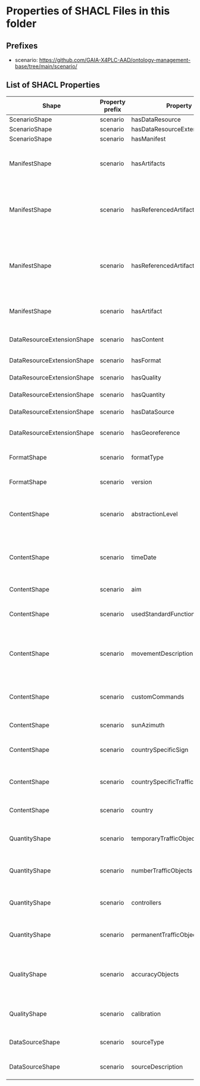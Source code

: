 # Properties of SHACL Files in this folder

## Prefixes

- scenario: <https://github.com/GAIA-X4PLC-AAD/ontology-management-base/tree/main/scenario/>

## List of SHACL Properties

| Shape                      | Property prefix | Property                           | MinCount | MaxCount | Description                                                                                                                                                  | Datatype/NodeKind                              | Filename           |
| -------------------------- | --------------- | ---------------------------------- | -------- | -------- | ------------------------------------------------------------------------------------------------------------------------------------------------------------ | ---------------------------------------------- | ------------------ |
| ScenarioShape              | scenario        | hasDataResource                    | 1        | 1        |                                                                                                                                                              |                                                | scenario_shacl.ttl |
| ScenarioShape              | scenario        | hasDataResourceExtension           | 1        | 1        |                                                                                                                                                              |                                                | scenario_shacl.ttl |
| ScenarioShape              | scenario        | hasManifest                        | 1        | 1        |                                                                                                                                                              |                                                | scenario_shacl.ttl |
| ManifestShape              | scenario        | hasArtifacts                       |          |          | Each Scenario manifest must contain at least two `manifest:Link` references categorized as `simulationData`.                                                 |                                                | scenario_shacl.ttl |
| ManifestShape              | scenario        | hasReferencedArtifacts               |          |          | Each Scenario manifest must reference at least one HD map, either inline or via `manifest:Link` referencing `hdmap:HdMap`.                                   |                                                | scenario_shacl.ttl |
| ManifestShape              | scenario        | hasReferencedArtifacts               |          |          | Each Scenario manifest must reference at least one Environment Model, either inline or via `manifest:Link` referencing `environment-model:EnvironmentModel`. |                                                | scenario_shacl.ttl |
| ManifestShape              | scenario        | hasArtifact                        |          |          | Each Scenario manifest must reference at least one catalog via a `manifest:Link`.                                                                            |                                                | scenario_shacl.ttl |
| DataResourceExtensionShape | scenario        | hasContent                         | 1        | 1        | Attributes describing the content of the scenario.                                                                                                           |                                                | scenario_shacl.ttl |
| DataResourceExtensionShape | scenario        | hasFormat                          | 1        | 1        | File format details of the scenario.                                                                                                                         |                                                | scenario_shacl.ttl |
| DataResourceExtensionShape | scenario        | hasQuality                         | 1        | 1        | Quality metrics of the scenario.                                                                                                                             |                                                | scenario_shacl.ttl |
| DataResourceExtensionShape | scenario        | hasQuantity                        | 1        | 1        | Quantitative metrics describing the scenario.                                                                                                                |                                                | scenario_shacl.ttl |
| DataResourceExtensionShape | scenario        | hasDataSource                      | 1        | 1        | Data sources used to create the scenario.                                                                                                                    |                                                | scenario_shacl.ttl |
| DataResourceExtensionShape | scenario        | hasGeoreference                    | 1        | 1        | Georeferencing information for the scenario.                                                                                                                 |                                                | scenario_shacl.ttl |
| FormatShape                | scenario        | formatType                         |          | 1        | Defines the type of data format used for the scenario asset.                                                                                                 |                                                | scenario_shacl.ttl |
| FormatShape                | scenario        | version                            |          | 1        | Defines the version of the data format used for the scenario asset.                                                                                          | <http://www.w3.org/2001/XMLSchema#string>      | scenario_shacl.ttl |
| ContentShape               | scenario        | abstractionLevel                   |          | 1        | Specifies the abstraction level (as defined in the Pegasus project) of the scenario asset.                                                                   |                                                | scenario_shacl.ttl |
| ContentShape               | scenario        | timeDate                           | 0        | 1        | Optionally specifies the time associated with the scenario asset (e.g., time of recording or time of event for a synthetic scenario).                        | <http://www.w3.org/2001/XMLSchema#dateTime>    | scenario_shacl.ttl |
| ContentShape               | scenario        | aim                                | 0        | 1        | Defines the purpose of the scenario asset.                                                                                                                   | <http://www.w3.org/2001/XMLSchema#string>      | scenario_shacl.ttl |
| ContentShape               | scenario        | usedStandardFunctions              | 0        | 1        | Specifies which functions (e.g., actions) from the standard are utilized.                                                                                    | <http://www.w3.org/2001/XMLSchema#string>      | scenario_shacl.ttl |
| ContentShape               | scenario        | movementDescription                |          | 1        | Indicates the type of movement employed by traffic participants according to the ASAM OpenSCENARIO standard.                                                 | <http://www.w3.org/2001/XMLSchema#string>      | scenario_shacl.ttl |
| ContentShape               | scenario        | customCommands                     | 0        | 1        | Defines scenario- or domain-specific commands or actions used in the scenario asset.                                                                         | <http://www.w3.org/2001/XMLSchema#string>      | scenario_shacl.ttl |
| ContentShape               | scenario        | sunAzimuth                         | 0        |          | Defines the azimuth of the sun in degrees.                                                                                                                   | <http://www.w3.org/2001/XMLSchema#float>       | scenario_shacl.ttl |
| ContentShape               | scenario        | countrySpecificSign                | 0        | 1        | Indicates which country-specific traffic signs are used in the scenario asset.                                                                               | <http://www.w3.org/2001/XMLSchema#string>      | scenario_shacl.ttl |
| ContentShape               | scenario        | countrySpecificTrafficParticipants | 0        | 1        | Indicates which country-specific participants are used in the scenario asset.                                                                                | <http://www.w3.org/2001/XMLSchema#string>      | scenario_shacl.ttl |
| ContentShape               | scenario        | country                            | 0        | 1        | Indicates the country of origin for the scenario asset.                                                                                                      | <http://www.w3.org/2001/XMLSchema#string>      | scenario_shacl.ttl |
| QuantityShape              | scenario        | temporaryTrafficObjects            |          | 1        | Specifies the total number of temporary traffic objects defined in the scenario asset.                                                                       | <http://www.w3.org/2001/XMLSchema#unsignedInt> | scenario_shacl.ttl |
| QuantityShape              | scenario        | numberTrafficObjects               |          | 1        | Specifies the total number of traffic objects defined in the scenario asset.                                                                                 | <http://www.w3.org/2001/XMLSchema#unsignedInt> | scenario_shacl.ttl |
| QuantityShape              | scenario        | controllers                        | 0        |          | Specifies the simulation core controllers (internal or external) used in the scenario.                                                                       | <http://www.w3.org/2001/XMLSchema#string>      | scenario_shacl.ttl |
| QuantityShape              | scenario        | permanentTrafficObjects            |          | 1        | Specifies the total number of permanent traffic objects defined in the scenario asset.                                                                       | <http://www.w3.org/2001/XMLSchema#unsignedInt> | scenario_shacl.ttl |
| QualityShape               | scenario        | accuracyObjects                    | 0        | 1        | Defines the accuracy of moving objects in the scenario asset (only applicable for scenarios based on real measurements).                                     | <http://www.w3.org/2001/XMLSchema#float>       | scenario_shacl.ttl |
| QualityShape               | scenario        | calibration                        | 0        | 1        | Describes the calibration steps performed prior to the measurements.                                                                                         | <http://www.w3.org/2001/XMLSchema#string>      | scenario_shacl.ttl |
| DataSourceShape            | scenario        | sourceType                         | 0        | 1        | Specifies the category of source data used to create the scenario.                                                                                           |                                                | scenario_shacl.ttl |
| DataSourceShape            | scenario        | sourceDescription                  | 0        | 1        | Provides a detailed description of the source data used.                                                                                                     | <http://www.w3.org/2001/XMLSchema#string>      | scenario_shacl.ttl |
